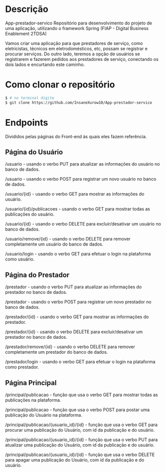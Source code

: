 # Descrição

App-prestador-servico
Repositório para desenvolvimento do projeto de uma aplicação, utilizando o framework Spring (FIAP - Digital Business Enablement 2TDSA)

Vamos criar uma aplicação para que prestadores de serviço, como eletricistas, técnicos em eletrodomésticos, etc, possam se registrar e procurar serviços.
Do outro lado, teremos a opção de usuários se registrarem e fazerem pedidos aos prestadores de serviço, conectando os dois lados e encurtando este caminho.


# Como clonar o repositório

``` bash
$ # no terminal digite
$ git clone https://github.com/InsaneXurow10/App-prestador-servico

```


# Endpoints

Divididos pelas páginas do Front-end às quais eles fazem referência.

## Página do Usuário
/usuario - usando o verbo PUT para atualizar as informações do usuário no banco de dados.

/usuario - usando o verbo POST para registrar um novo usuário no banco de dados.

/usuario/{id} - usando o verbo GET para mostrar as informações do usuário.

/usuario/{id}/publicacoes - usando o verbo GET para mostrar todas as publicações do usuário.

/usuario/{id} - usando o verbo DELETE para excluir/desativar um usuário no banco de dados.

/usuario/remove/{id} - usando o verbo DELETE para remover completamente um usuário do banco de dados.

/usuario/login - usando o verbo GET para efetuar o login na plataforma como usuário.

## Página do Prestador
/prestador - usando o verbo PUT para atualizar as informações do prestador no banco de dados.

/prestador - usando o verbo POST para registrar um novo prestador no banco de dados.

/prestador/{id} - usando o verbo GET para mostrar as informações do prestador.

/prestador/{id} - usando o verbo DELETE para excluir/desativar um prestador no banco de dados.

/prestador/remove/{id} - usando o verbo DELETE para remover completamente um prestador do banco de dados.

/prestador/login - usando o verbo GET para efetuar o login na plataforma como prestador.

## Página Principal
/principal/publicacao - função que usa o verbo GET para mostrar todas as publicações na plataforma.

/principal/publicacao - função que usa o verbo POST para postar uma publicação do Usuário na plataforma.

/principal/publicacao/{usuario_id}/{id} - função que usa o verbo GET para procurar uma publicação do Usuário, com id da publicação e do usuário.

/principal/publicacao/{usuario_id}/{id} - função que usa o verbo PUT para atualizar uma publicação do Usuário, com id da publicação e do usuário.

/principal/publicacao/{usuario_id}/{id} - função que usa o verbo DELETE para apagar uma publicação do Usuário, com id da publicação e do usuário.
